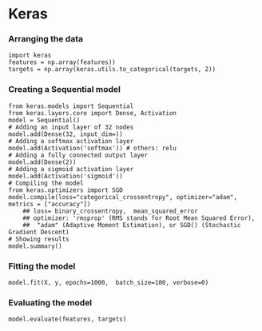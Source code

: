 # Keras
### Arranging the data  
	import keras
	features = np.array(features))
	targets = np.array(keras.utils.to_categorical(targets, 2))

### Creating a Sequential model
	from keras.models import Sequential
	from keras.layers.core import Dense, Activation
	model = Sequential()	
	# Adding an input layer of 32 nodes 
	model.add(Dense(32, input_dim=))
	# Adding a softmax activation layer
	model.add(Activation('softmax')) # others: relu
	# Adding a fully connected output layer
	model.add(Dense(2))
	# Adding a sigmoid activation layer
	model.add(Activation('sigmoid'))
	# Compiling the model  
	from keras.optimizers import SGD
	model.compile(loss="categorical_crossentropy", optimizer="adam", metrics = ["accuracy"]) 
		## loss= binary_crossentropy,  mean_squared_error
		## optimizer: 'rmsprop' (RMS stands for Root Mean Squared Error), 
		##	"adam" (Adaptive Moment Estimation), or SGD() (Stochastic Gradient Descent)
	# Showing results  
	model.summary()
	
### Fitting the model 
	model.fit(X, y, epochs=1000,  batch_size=100, verbose=0)
	
### Evaluating the model 
	model.evaluate(features, targets)

